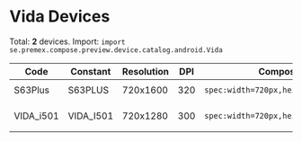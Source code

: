 # Vida Devices

Total: **2** devices. Import: `import se.premex.compose.preview.device.catalog.android.Vida`

| Code | Constant | Resolution | DPI | Compose Spec | Preview Usage |
|------|----------|------------|-----|-------------|---------------|
| S63Plus | S63PLUS | 720x1600 | 320 | `spec:width=720px,height=1600px,dpi=320` | `@Preview(device = Vida.S63PLUS)` |
| VIDA_i501 | VIDA_I501 | 720x1280 | 300 | `spec:width=720px,height=1280px,dpi=300` | `@Preview(device = Vida.VIDA_I501)` |

<!-- Generated automatically. Do not edit manually. -->
